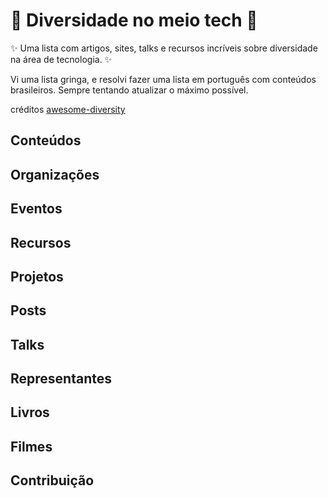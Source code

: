 <h1> 🌈 Diversidade no meio tech 🌈  </h1>

✨ Uma lista com artigos, sites, talks e recursos incríveis sobre diversidade na área de tecnologia. ✨ <br>

Vi uma lista gringa, e resolvi fazer uma lista em português com conteúdos brasileiros. 
Sempre tentando atualizar o máximo possível.

créditos <a href=“www.github.com/folkswhocode/awesome-diversity“>awesome-diversity</a> 
  
## Conteúdos 



## Organizações





## Eventos



## Recursos






## Projetos




## Posts




## Talks



## Representantes



## Livros



## Filmes


## Contribuição


